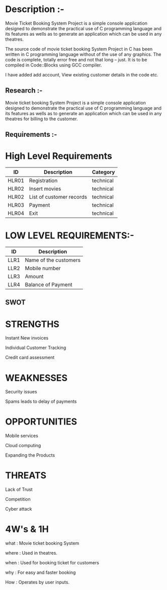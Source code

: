 # Description :-
Movie Ticket Booking System Project is a simple console application designed to demonstrate the practical use of C programming language and its features as wells as to generate an application which can be used in any theatres.

The source code of movie ticket booking System Project in C has been written in C programming language without of the use of any graphics. The code is complete, totally error free and not that long – just. It is to be compiled in Code::Blocks using GCC compiler.

I have added add account, View existing customer details in the code etc.

## Research :-

Movie ticket booking System Project is a simple console application designed to demonstrate the practical use of C programming language and its features as wells as to generate an application which can be used in any theatres for billing to the customer.

## Requirements :-
# High Level Requirements 


| ID | Description | Category | 
| ----- | ----- | ------- | 
|HLR01|Registration|technical|
|HLR02|Insert movies|technical
|HLR02|List of customer records|technical|
|HLR03|Payment|technical|
|HLR04|Exit|technical|   

# LOW LEVEL REQUIREMENTS:-
| ID | Description |
| ----- | ----- | 
|LLR1|Name of the customers|
|LLR2|Mobile number|
|LLR3|Amount|
|LLR4|Balance of Payment|

## SWOT

# STRENGTHS
Instant New invoices

Individual Customer Tracking

Credit card assessment

# WEAKNESSES

Security issues

Spams leads to delay of payments

# OPPORTUNITIES

Mobile services

Cloud computing

Expanding the Products

# THREATS

Lack of Trust

Competition

Cyber attack

# 4W's & 1H

what : Movie ticket booking System

where : Used in  theatres.

when : Used for booking ticket for customers

why : For easy and faster booking

How : Operates by user inputs.
